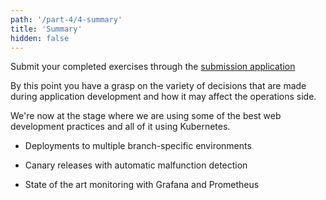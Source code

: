 ```yaml
---
path: '/part-4/4-summary'
title: 'Summary'
hidden: false
---
```


Submit your completed exercises through the [submission application](https://studies.cs.helsinki.fi/stats/courses/kubernetes2022)

By this point you have a grasp on the variety of decisions that are made during application development and how it may affect the operations side.

We're now at the stage where we are using some of the best web development practices and all of it using Kubernetes.

* Deployments to multiple branch-specific environments

* Canary releases with automatic malfunction detection

* State of the art monitoring with Grafana and Prometheus

